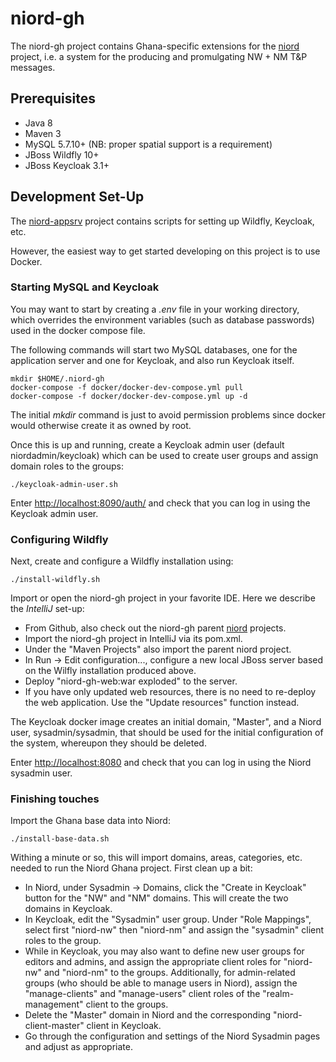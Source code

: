 # niord-gh

The niord-gh project contains Ghana-specific extensions for the 
[niord](https://github.com/NiordOrg/niord) project, i.e. a system
for the producing and promulgating NW + NM T&P messages.

## Prerequisites

* Java 8
* Maven 3
* MySQL 5.7.10+ (NB: proper spatial support is a requirement)
* JBoss Wildfly 10+
* JBoss Keycloak 3.1+

## Development Set-Up

The [niord-appsrv](https://github.com/NiordOrg/niord-appsrv) project contains scripts for
setting up Wildfly, Keycloak, etc.

However, the easiest way to get started developing on this project is to use Docker.

### Starting MySQL and Keycloak

You may want to start by creating a *.env* file in your working directory, which overrides the environment variables 
(such as database passwords) used in the docker compose file.

The following commands will start two MySQL databases, one for the application server 
and one for Keycloak, and also run Keycloak itself.

    mkdir $HOME/.niord-gh
    docker-compose -f docker/docker-dev-compose.yml pull
    docker-compose -f docker/docker-dev-compose.yml up -d

The initial *mkdir* command is just to avoid permission problems since docker would otherwise create it as owned
by root.

Once this is up and running, create a Keycloak admin user (default niordadmin/keycloak)
which can be used to create user groups and assign domain roles to the groups:

    ./keycloak-admin-user.sh

Enter [http://localhost:8090/auth/](http://localhost:8090/auth/) and check that you can log in using the Keycloak admin user.

### Configuring Wildfly

Next, create and configure a Wildfly installation using:

    ./install-wildfly.sh

Import or open the niord-gh project in your favorite IDE. Here we describe  the 
*IntelliJ* set-up:
* From Github, also check out the niord-gh parent 
  [niord](https://github.com/NiordOrg/niord) projects.
* Import the niord-gh project in IntelliJ via its pom.xml.
* Under the "Maven Projects" also import the parent niord project.
* In Run -> Edit configuration..., configure a new local JBoss server based on the Wilfly
  installation produced above.
* Deploy "niord-gh-web:war exploded" to the server.
* If you have only updated web resources, there is no need to re-deploy the web application. Use the "Update resources" 
  function instead.

The Keycloak docker image creates an initial domain, "Master", and a Niord user, sysadmin/sysadmin,
that should be used for the initial configuration of the system, whereupon they should be
deleted.

Enter [http://localhost:8080](http://localhost:8080) and check that you can log in using the Niord sysadmin user.

### Finishing touches

Import the Ghana base data into Niord:

    ./install-base-data.sh
    
Withing a minute or so, this will import domains, areas, categories, etc. needed to run the Niord Ghana project. 
First clean up a bit:
* In Niord, under Sysadmin -> Domains, click the "Create in Keycloak" button for the "NW" and "NM" domains. 
  This will create the two domains in Keycloak. 
* In Keycloak, edit the "Sysadmin" user group. Under "Role Mappings", select first "niord-nw" then "niord-nm" and assign 
  the "sysadmin" client roles to the group.
* While in Keycloak, you may also want to define new user groups for editors and admins, and assign the appropriate 
  client roles for "niord-nw" and "niord-nm" to the groups. 
  Additionally, for admin-related groups (who should be able to manage users in Niord), assign the "manage-clients" and 
  "manage-users" client roles of the "realm-management" client to the groups.
* Delete the "Master" domain in Niord and the corresponding "niord-client-master" client in Keycloak.
* Go through the configuration and settings of the Niord Sysadmin pages and adjust as 
  appropriate.
